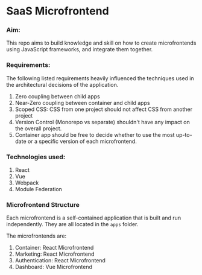 # SaaS Microfrontend

### Aim:

This repo aims to build knowledge and skill on how to create microfrontends using JavaScript frameworks, and integrate them together.

### Requirements:

The following listed requirements heavily influenced the techniques used in the architectural decisions of the application.

1. Zero coupling between child apps
2. Near-Zero coupling between container and child apps
3. Scoped CSS: CSS from one project should not affect CSS from another project
4. Version Control (Monorepo vs separate) shouldn't have any impact on the overall project.
5. Container app should be free to decide whether to use the most up-to-date or a specific version of each microfrontend.

### Technologies used:

1. React
2. Vue
3. Webpack
4. Module Federation

### Microfrontend Structure

Each microfrontend is a self-contained application that is built and run independently. They are all located in the `apps` folder.

The microfrontends are:

1. Container: React Microfrontend
2. Marketing: React Microfrontend
3. Authentication: React Microfrontend
4. Dashboard: Vue Microfrontend
